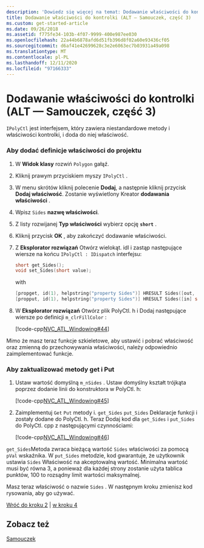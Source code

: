 ```yaml
---
description: 'Dowiedz się więcej na temat: Dodawanie właściwości do kontrolki (samouczek ATL, część 3)'
title: Dodawanie właściwości do kontrolki (ALT — Samouczek, część 3)
ms.custom: get-started-article
ms.date: 09/26/2018
ms.assetid: f775fe34-103b-4f07-9999-400e987ee030
ms.openlocfilehash: 22a44b6878afd6d51fb396d8f02a60e93436cf05
ms.sourcegitcommit: d6af41e42699628c3e2e6063ec7b03931a49a098
ms.translationtype: MT
ms.contentlocale: pl-PL
ms.lasthandoff: 12/11/2020
ms.locfileid: "97166333"
---
```

# <a name="adding-a-property-to-the-control-atl-tutorial-part-3"></a>Dodawanie właściwości do kontrolki (ALT — Samouczek, część 3)

`IPolyCtl` jest interfejsem, który zawiera niestandardowe metody i właściwości kontrolki, i doda do niej właściwość.

### <a name="to-add-the-property-definitions-to-your-project"></a>Aby dodać definicje właściwości do projektu

1. W **Widok klasy** rozwiń `Polygon` gałąź.

1. Kliknij prawym przyciskiem myszy `IPolyCtl` .

1. W menu skrótów kliknij polecenie **Dodaj**, a następnie kliknij przycisk **Dodaj właściwość**. Zostanie wyświetlony Kreator **dodawania właściwości** .

1. Wpisz `Sides` **nazwę właściwości**.

1. Z listy rozwijanej **Typ właściwości** wybierz opcję **`short`** .

1. Kliknij przycisk **OK** , aby zakończyć dodawanie właściwości.

1. Z **Eksplorator rozwiązań** Otwórz wielokąt. idl i zastąp następujące wiersze na końcu `IPolyCtl : IDispatch` interfejsu:

    ```cpp
    short get_Sides();
    void set_Sides(short value);
    ```

    with

    ```cpp
    [propget, id(1), helpstring("property Sides")] HRESULT Sides([out, retval] short *pVal);
    [propput, id(1), helpstring("property Sides")] HRESULT Sides([in] short newVal);
    ```

1. W **Eksplorator rozwiązań** Otwórz plik PolyCtl. h i Dodaj następujące wiersze po definicji `m_clrFillColor` :

    [!code-cpp[NVC_ATL_Windowing#44](../atl/codesnippet/cpp/adding-a-property-to-the-control-atl-tutorial-part-3_1.h)]

Mimo że masz teraz funkcje szkieletowe, aby ustawić i pobrać właściwość oraz zmienną do przechowywania właściwości, należy odpowiednio zaimplementować funkcje.

### <a name="to-update-the-get-and-put-methods"></a>Aby zaktualizować metody get i Put

1. Ustaw wartość domyślną `m_nSides` . Ustaw domyślny kształt trójkąta poprzez dodanie linii do konstruktora w PolyCtl. h:

    [!code-cpp[NVC_ATL_Windowing#45](../atl/codesnippet/cpp/adding-a-property-to-the-control-atl-tutorial-part-3_2.h)]

1. Zaimplementuj `Get` `Put` metody i. `get_Sides` `put_Sides` Deklaracje funkcji i zostały dodane do PolyCtl. h. Teraz Dodaj kod dla `get_Sides` i `put_Sides` do PolyCtl. cpp z następującymi czynnościami:

    [!code-cpp[NVC_ATL_Windowing#46](../atl/codesnippet/cpp/adding-a-property-to-the-control-atl-tutorial-part-3_3.cpp)]

`get_Sides`Metoda zwraca bieżącą wartość `Sides` właściwości za pomocą `pVal` wskaźnika. W `put_Sides` metodzie, kod gwarantuje, że użytkownik ustawia `Sides` Właściwość na akceptowalną wartość. Minimalna wartość musi być równa 3, a ponieważ dla każdej strony zostanie użyta tablica punktów, 100 to rozsądny limit wartości maksymalnej.

Masz teraz właściwość o nazwie `Sides` . W następnym kroku zmienisz kod rysowania, aby go używać.

[Wróć do kroku 2](../atl/adding-a-control-atl-tutorial-part-2.md) &#124; [w kroku 4](../atl/changing-the-drawing-code-atl-tutorial-part-4.md)

## <a name="see-also"></a>Zobacz też

[Samouczek](../atl/active-template-library-atl-tutorial.md)
